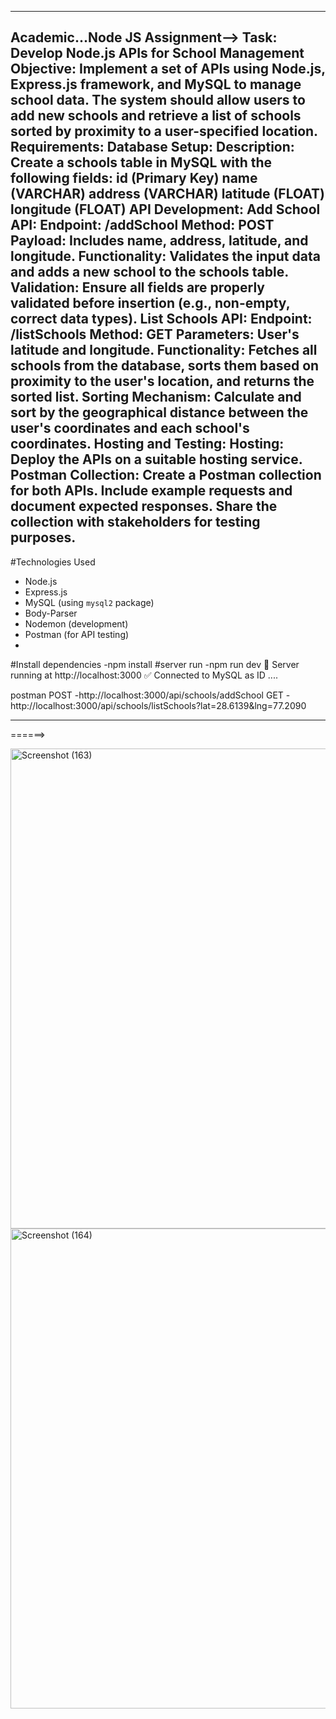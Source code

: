----------------------------------------------------------------------------------------------------------------------------------------------------------------------------------
Academic...Node JS Assignment-->
Task: Develop Node.js APIs for School Management
Objective: Implement a set of APIs using Node.js, Express.js framework, and MySQL to manage school data. The system should allow users to add new schools and retrieve a list of schools sorted by proximity to a user-specified location.
Requirements:
Database Setup:
Description: Create a schools table in MySQL with the following fields:
id (Primary Key)
name (VARCHAR)
address (VARCHAR)
latitude (FLOAT)
longitude (FLOAT)
API Development:
Add School API:
Endpoint: /addSchool
Method: POST
Payload: Includes name, address, latitude, and longitude.
Functionality: Validates the input data and adds a new school to the schools table.
Validation: Ensure all fields are properly validated before insertion (e.g., non-empty, correct data types).
List Schools API:
Endpoint: /listSchools
Method: GET
Parameters: User's latitude and longitude.
Functionality: Fetches all schools from the database, sorts them based on proximity to the user's location, and returns the sorted list.
Sorting Mechanism: Calculate and sort by the geographical distance between the user's coordinates and each school's coordinates.
Hosting and Testing:
Hosting: Deploy the APIs on a suitable hosting service.
Postman Collection:
Create a Postman collection for both APIs.
Include example requests and document expected responses.
Share the collection with stakeholders for testing purposes.
------------------------------------------------------------------------------------------------------------------------------------------------------------------------------------------
#Technologies Used
- Node.js
- Express.js
- MySQL (using `mysql2` package)
- Body-Parser
- Nodemon (development)
- Postman (for API testing)
- 
#Install dependencies
-npm install
#server run
-npm run dev
🚀 Server running at http://localhost:3000
✅ Connected to MySQL as ID ....


postman
POST -http://localhost:3000/api/schools/addSchool
GET  -http://localhost:3000/api/schools/listSchools?lat=28.6139&lng=77.2090

--------------------------------------------------------------------------------------------------------------------------------------------------------------------------------------
======>


<img width="1366" height="768" alt="Screenshot (163)" src="https://github.com/user-attachments/assets/a9b9cd00-3829-429a-951f-2ab0a41518fe" />






<img width="1366" height="768" alt="Screenshot (164)" src="https://github.com/user-attachments/assets/07d90510-3cc0-4297-aa5f-b64b4ddcde48" />



